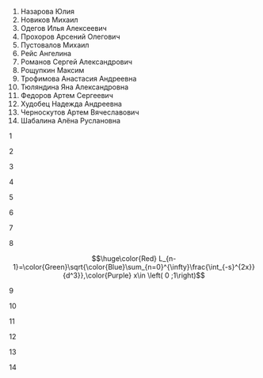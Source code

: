 1. Назарова Юлия
2. Новиков Михаил
3. Одегов Илья Алексеевич
4. Прохоров Арсений Олегович
5. Пустовалов Михаил
6. Рейс Ангелина
7. Романов Сергей Александрович
8. Рощупкин Максим
9. Трофимова Анастасия Андреевна
10. Тюляндина Яна Александровна
11. Федоров Артем Сергеевич
12. Худобец Надежда Андреевна
13. Черноскутов Артем Вячеславович
14. Шабалина Алёна Руслановна

1



2



3



4



5



6



7




8

$$\huge\color{Red} L_{n-1}=\color{Green}\sqrt{\color{Blue}\sum_{n=0}^{\infty}\frac{\int_{-s}^{2x}}{d^3}},\color{Purple} x\in \left( 0 ;1\right)$$


9


10



11



12



13



14
